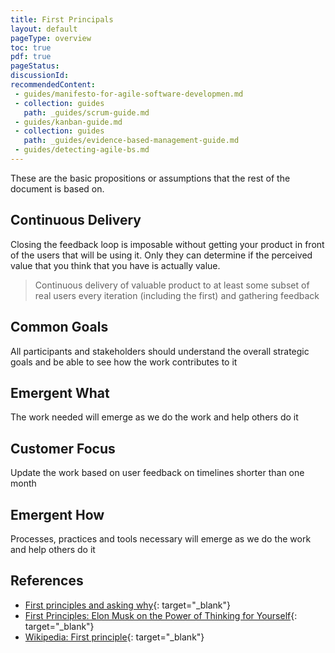 ```yaml
---
title: First Principals
layout: default
pageType: overview
toc: true
pdf: true
pageStatus: 
discussionId:  
recommendedContent:
 - guides/manifesto-for-agile-software-developmen.md
 - collection: guides
   path: _guides/scrum-guide.md
 - guides/kanban-guide.md
 - collection: guides
   path: _guides/evidence-based-management-guide.md
 - guides/detecting-agile-bs.md
---
```


These are the basic propositions or assumptions that the rest of the document is based on.

## Continuous Delivery

Closing the feedback loop is imposable without getting your product in front of the users that will be using it. Only they can determine if the perceived value that you think that you have is actually value. 

> Continuous delivery of valuable product to at least some subset of real users every iteration (including the first) and gathering feedback


## Common Goals

All participants and stakeholders should understand the overall strategic goals and be able to see how the work contributes to it

## Emergent What

The work needed will emerge as we do the work and help others do it


## Customer Focus

Update the work based on user feedback on timelines shorter than one month

## Emergent How

Processes, practices and tools necessary will emerge as we do the work and help others do it


## References

- [First principles and asking why](https://www.theengineeringmanager.com/growth/first-principles-and-asking-why/){: target="_blank"}
- [First Principles: Elon Musk on the Power of Thinking for Yourself](https://jamesclear.com/first-principles){: target="_blank"}
- [Wikipedia: First principle](https://en.wikipedia.org/wiki/First_principle){: target="_blank"}
